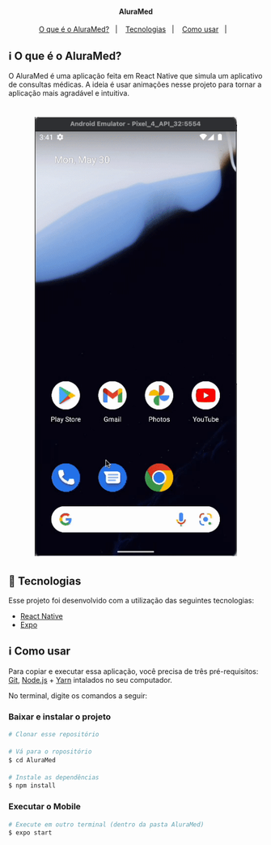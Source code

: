 


<h4 align="center"> 
	AluraMed
</h4>

<p align="center">
  <a href="#information_source-o-que-é-o-aluramed">O que é o AluraMed?</a>&nbsp;&nbsp;&nbsp;|&nbsp;&nbsp;&nbsp;
  <a href="#rocket-Tecnologias">Tecnologias</a>&nbsp;&nbsp;&nbsp;|&nbsp;&nbsp;&nbsp;
  <a href="#information_source-como-usar">Como usar</a>&nbsp;&nbsp;&nbsp;|&nbsp;&nbsp;&nbsp;
</p>

## :information_source: O que é o AluraMed?

O AluraMed é uma aplicação feita em React Native que simula um aplicativo de consultas médicas. A ideia é usar animações nesse projeto para tornar a aplicação mais agradável e intuitiva.



<h1 align="center">
    <img alt="Demonstracao" title="Demonstracao" src=".images/demo.gif" width="400px" />
</h1>


## :rocket: Tecnologias

Esse projeto foi desenvolvido com a utilização das seguintes tecnologias:
- [React Native][rn]
- [Expo][expo]

## :information_source: Como usar

Para copiar e executar essa aplicação, você precisa de três pré-requisitos: [Git](https://git-scm.com), [Node.js][nodejs] + [Yarn][yarn] intalados no seu computador.

No terminal, digite os comandos a seguir:

### Baixar e instalar o projeto

```bash
# Clonar esse repositório

# Vá para o ropositório
$ cd AluraMed

# Instale as dependências
$ npm install
```

### Executar o Mobile

```bash
# Execute em outro terminal (dentro da pasta AluraMed)
$ expo start
```

[nodejs]: https://nodejs.org/
[expo]: https://docs.expo.dev/
[rn]: https://facebook.github.io/react-native/
[yarn]: https://yarnpkg.com/
